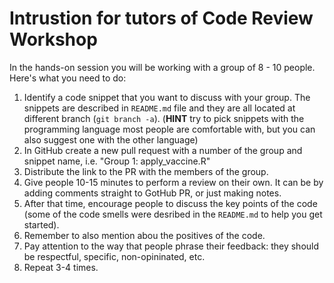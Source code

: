 # Intrustion for tutors of Code Review Workshop

In the hands-on session you will be working with a group of 8 - 10 people.
Here's what you need to do:

1) Identify a code snippet that you want to discuss with your group. The snippets are
   described in `README.md` file and they are all located at different branch (`git branch -a`).
   (**HINT** try to pick snippets with the programming language most people are comfortable with, but you can also suggest one with the other language)
2) In GitHub create a new pull request with a number of the group and snippet name, i.e. "Group 1: apply_vaccine.R"
3) Distribute the link to the PR with the members of the group.
4) Give people 10-15 minutes to perform a review on their own. It can be by adding comments
    straight to GotHub PR, or just making notes.
5) After that time, encourage people to discuss the key points of the code (some of
   the code smells were desribed in the `README.md` to help you get started).
6) Remember to also mention abou the positives of the code.
7) Pay attention to the way that people phrase their feedback: they should be respectful, specific,
   non-opininated, etc.
8) Repeat 3-4 times.
